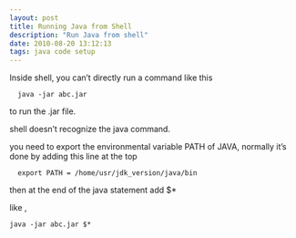```yaml
---
layout: post
title: Running Java from Shell
description: "Run Java from shell"
date: 2010-08-20 13:12:13
tags: java code setup
---
```


Inside shell, you can’t directly run a command like this

      java -jar abc.jar

to run the .jar file.

shell doesn’t recognize the java command.

you need to export the environmental variable PATH of JAVA, normally it’s done by adding this line at the top

      export PATH = /home/usr/jdk_version/java/bin

then at the end of the java statement add $*

like ,

    java -jar abc.jar $*
